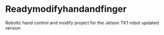 # Readymodifyhandandfinger
Robotic hand control and modify project for the Jetson TK1 robot updated version 
